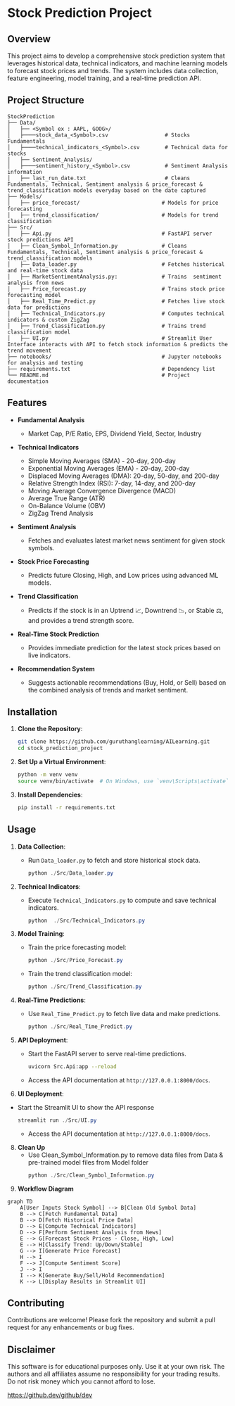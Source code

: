 # Stock Prediction Project

## Overview

This project aims to develop a comprehensive stock prediction system that leverages historical data, technical indicators, and machine learning models to forecast stock prices and trends. The system includes data collection, feature engineering, model training, and a real-time prediction API.

## Project Structure

```
StockPrediction
├── Data/
│   ├── <Symbol ex : AAPL, GOOG>/      
│   ├────stock_data_<Symbol>.csv                  # Stocks Fundamentals 
│   ├────technical_indicators_<Symbol>.csv        # Technical data for stocks
│   ├── Sentiment_Analysis/
│   ├────sentiment_history_<Symbol>.csv           # Sentiment Analysis information
│   ├── last_run_date.txt                         # Cleans Fundamentals, Technical, Sentiment analysis & price_forecast & trend_classification models everyday based on the date captured
├── Models/
│   ├── price_forecast/                          # Models for price forecasting
│   ├── trend_classification/                    # Models for trend classification
├── Src/
│   ├── Api.py                                   # FastAPI server stock predictions API
│   ├── Clean_Symbol_Information.py              # Cleans Fundamentals, Technical, Sentiment analysis & price_forecast & trend_classification models
│   ├── Data_loader.py                           # Fetches historical and real-time stock data
│   ├── MarketSentimentAnalysis.py:              # Trains  sentiment analysis from news
│   ├── Price_forecast.py                        # Trains stock price forecasting model
│   ├── Real_Time_Predict.py                     # Fetches live stock data for predictions
│   ├── Technical_Indicators.py                  # Computes technical indicators & custom ZigZag
│   ├── Trend_Classification.py                  # Trains trend classification model
│   ├── UI.py                                    # Streamlit User Interface interacts with API to fetch stock information & predicts the trend movement
├── notebooks/                                   # Jupyter notebooks for analysis and testing
├── requirements.txt                             # Dependency list
└── README.md                                    # Project documentation
```

## Features

- **Fundamental Analysis**
  - Market Cap, P/E Ratio, EPS, Dividend Yield, Sector, Industry
- **Technical Indicators**
  - Simple Moving Averages (SMA) - 20-day, 200-day
  - Exponential Moving Averages (EMA) - 20-day, 200-day
  - Displaced Moving Averages (DMA): 20-day, 50-day, and 200-day
  - Relative Strength Index (RSI): 7-day, 14-day, and 200-day
  - Moving Average Convergence Divergence (MACD)
  - Average True Range (ATR)
  - On-Balance Volume (OBV)
  - ZigZag Trend Analysis

- **Sentiment Analysis**
  - Fetches and evaluates latest market news sentiment for given stock symbols.

- **Stock Price Forecasting**
  - Predicts future Closing, High, and Low prices using advanced ML models.

- **Trend Classification**
  - Predicts if the stock is in an Uptrend 📈, Downtrend 📉, or Stable ⚖️, and provides a trend strength score.

- **Real-Time Stock Prediction**
  - Provides immediate prediction for the latest stock prices based on live indicators.

- **Recommendation System**
  - Suggests actionable recommendations (Buy, Hold, or Sell) based on the combined analysis of trends and market sentiment.

## Installation

1. **Clone the Repository**:

   ```bash
   git clone https://github.com/guruthanglearning/AILearning.git
   cd stock_prediction_project
   ```

2. **Set Up a Virtual Environment**:

   ```bash
   python -m venv venv
   source venv/bin/activate  # On Windows, use `venv\Scripts\activate`
   ```

3. **Install Dependencies**:

   ```bash
   pip install -r requirements.txt
   ```

## Usage

1. **Data Collection**:

   - Run `Data_loader.py` to fetch and store historical stock data.
     ```powershell
     python ./Src/Data_loader.py
     ```

2. **Technical Indicators**:

   - Execute `Technical_Indicators.py` to compute and save technical indicators.
     ```powershell
     python  ./Src/Technical_Indicators.py
     ```

3. **Model Training**:

   - Train the price forecasting model:
     ```powershell
     python ./Src/Price_Forecast.py
     ```
   - Train the trend classification model:
     ```powershell
     python ./Src/Trend_Classification.py
     ```

4. **Real-Time Predictions**:

   - Use `Real_Time_Predict.py` to fetch live data and make predictions.
     ```powershell
     python ./Src/Real_Time_Predict.py
     ```

5. **API Deployment**:

   - Start the FastAPI server to serve real-time predictions.
     ```bash
     uvicorn Src.Api:app --reload
     ```
   - Access the API documentation at `http://127.0.0.1:8000/docs`.

6. **UI Deployment**:
 - Start the Streamlit UI to show the API response
     ```powershell
     streamlit run ./Src/UI.py
     ```
   - Access the API documentation at `http://127.0.0.1:8000/docs`.
   
8. **Clean Up**
   - Use Clean_Symbol_Information.py to remove data files from Data & pre-trained model files from Model folder
      ```powershell
     python ./Src/Clean_Symbol_Information.py
     ```
9. **Workflow Diagram**
```mermaid
graph TD
    A[User Inputs Stock Symbol] --> B[Clean Old Symbol Data]
    B --> C[Fetch Fundamental Data]
    B --> D[Fetch Historical Price Data]
    D --> E[Compute Technical Indicators]
    D --> F[Perform Sentiment Analysis from News]
    E --> G[Forecast Stock Prices - Close, High, Low]
    E --> H[Classify Trend: Up/Down/Stable]
    G --> I[Generate Price Forecast]
    H --> I
    F --> J[Compute Sentiment Score]
    J --> I
    I --> K[Generate Buy/Sell/Hold Recommendation]
    K --> L[Display Results in Streamlit UI]
```
## Contributing

Contributions are welcome! Please fork the repository and submit a pull request for any enhancements or bug fixes.


## Disclaimer

This software is for educational purposes only. Use it at your own risk. The authors and all affiliates assume no responsibility for your trading results. Do not risk money which you cannot afford to lose.


https://github.dev/github/dev

